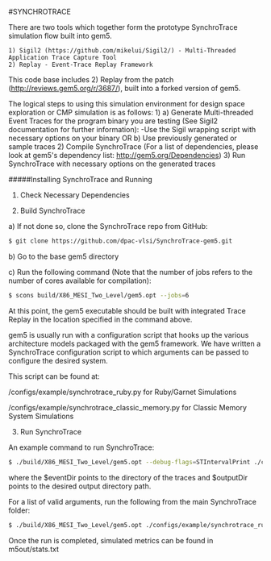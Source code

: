 #SYNCHROTRACE

There are two tools which together form the prototype SynchroTrace simulation flow built into gem5.

	1) Sigil2 (https://github.com/mikelui/Sigil2/) - Multi-Threaded Application Trace Capture Tool
	2) Replay - Event-Trace Replay Framework

This code base includes 2) Replay from the patch (http://reviews.gem5.org/r/3687/), built into a forked version of gem5.
	
The logical steps to using this simulation environment for design space exploration or CMP simulation is as follows:
	1)
	  a) Generate Multi-threaded Event Traces for the program binary you are testing (See Sigil2 documentation for further information):
		-Use the Sigil wrapping script with necessary options on your binary
	   OR
	  b) Use previously generated or sample traces
	2) Compile SynchroTrace (For a list of dependencies, please look at gem5's dependency list: http://gem5.org/Dependencies)
	3) Run SynchroTrace with necessary options on the generated traces

#####Installing SynchroTrace and Running 

1) Check Necessary Dependencies
   
2) Build SynchroTrace

  a) If not done so, clone the SynchroTrace repo from GitHub:

```sh
$ git clone https://github.com/dpac-vlsi/SynchroTrace-gem5.git
```
  b) Go to the base gem5 directory

  c) Run the following command (Note that the number of jobs refers to the number of cores available for compilation):
     
```sh
$ scons build/X86_MESI_Two_Level/gem5.opt --jobs=6
```
At this point, the gem5 executable should be built with integrated Trace Replay in the location specified in the command above.

gem5 is usually run with a configuration script that hooks up the various architecture models packaged with the gem5 framework.
We have written a SynchroTrace configuration script to which arguments can be passed to configure the desired system.

This script can be found at:

 <BASEDIR>/configs/example/synchrotrace_ruby.py for Ruby/Garnet Simulations

 <BASEDIR>/configs/example/synchrotrace_classic_memory.py for Classic Memory System Simulations

3) Run SynchroTrace

An example command to run SynchroTrace:

```sh
$ ./build/X86_MESI_Two_Level/gem5.opt --debug-flags=STIntervalPrint ./configs/example/synchrotrace_ruby.py --ruby --network=garnet2.0 --topology=Mesh_XY --mesh-rows=8 --event-dir=$eventDir --output-dir=. --num-cpus=8 --num-threads=8 --num-dirs=8 --num-l2caches=8 --l1d_size=64kB --l1d_assoc=2 --l1i_size=64kB --l1i_assoc=2 --l2_size=4096kB --l2_assoc=8 --cpi-iops=1 --cpi-flops=1 --bandwidth-factor=4 --master-freq=1 --cacheline_size=64"
```

where the $eventDir points to the directory of the traces and $outputDir points to the desired output directory path.

For a list of valid arguments, run the following from the main SynchroTrace folder:
```sh
$ ./build/X86_MESI_Two_Level/gem5.opt ./configs/example/synchrotrace_ruby.py --help
```

Once the run is completed, simulated metrics can be found in m5out/stats.txt

